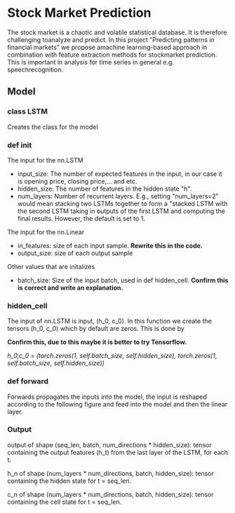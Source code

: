 # Stock Market Prediction
The stock market is a chaotic and volatile statistical database.  It is therefore challenging toanalyze and predict.  In this project ”Predicting patterns in financial markets” we propose amachine learning-based approach in combination with feature extraction methods for stockmarket  prediction.   This  is  important  in  analysis  for  time  series  in  general  e.g.   speechrecognition.
## Model
### class LSTM
Creates the class for the model
### def __init__
The input for the nn.LSTM
* input_size: The number of expected features in the input, in our case it is opening price, closing price,...  and etc.
* hidden_size: The number of features in the hidden state "h".
* num_layers: Number of recurrent layers. E.g., setting "num_layers=2" would mean stacking two LSTMs together to form a "stacked LSTM with the second LSTM taking in outputs of the first LSTM and computing the final results. However, the default is set to 1.

The input for the nn.Linear
* in_features: size of each input sample. __Rewrite this in the code.__
* output_size:  size of each output sample

Other values that are initalizes
* batch_size: Size of the input batch, used in def hidden_cell. __Confirm this is correct and write an explanation.__

### hidden_cell 
The input of nn.LSTM is input, (h_0, c_0). In this function we create the tensors (h_0, c_0) which by default are zeros. This is done by 

__Confirm this, due to this maybe it is better to try Tensorflow.__

_h_0,c_0 = (torch.zeros(1, self.batch_size, self.hidden_size), torch.zeros(1, self.batch_size, self.hidden_size))_
        
### def forward
Forwards propagates the inputs into the model, the input is reshaped according to the following figure and feed into the model and then the linear layer.

###



### Output
output of shape (seq_len, batch, num_directions * hidden_size): 
tensor containing the output features (h_t) from the last layer of the LSTM, for each t. 

h_n of shape (num_layers * num_directions, batch, hidden_size): tensor containing the hidden state for t = seq_len.

c_n of shape (num_layers * num_directions, batch, hidden_size): tensor containing the cell state for t = seq_len.
